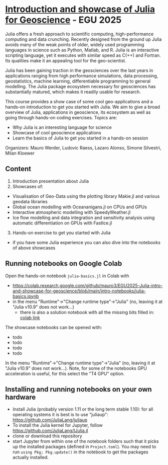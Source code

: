 # [Introduction and showcase of Julia for Geoscience](https://meetingorganizer.copernicus.org/EGU25/session/53623) - EGU 2025

Julia offers a fresh approach to scientific computing, high-performance computing and data crunching. Recently designed from the ground up Julia avoids many of the weak points of older, widely used programming languages in science such as Python, Matlab, and R. Julia is an interactive scripting language, yet it executes with similar speed as C(++) and Fortran. Its qualities make it an appealing tool for the geo-scientist.

Julia has been gaining traction in the geosciences over the last years in applications ranging from high performance simulations, data processing, geostatistics, machine learning, differentiable programming to general modelling. The Julia package ecosystem necessary for geosciences has substantially matured, which makes it readily usable for research.

This course provides a show case of some cool geo-applications and a hands-on introduction to get you started with Julia. We aim to give a broad overview of Julia, applications in geoscience, its ecosystem as well as going through hands-on coding exercises. Topics are:
- Why Julia is an interesting language for science
- Showcase of cool geoscience applications
- Learn the basics of Julia to get you started in a hands-on session

Organizers: Mauro Werder, Ludovic Raess, Lazaro Alonso, Simone Silvestri, Milan Kloewer

## Content

1) Introduction presentation about Julia
2) Showcases of:
  - Visualisation of Geo-Data using the plotting library Makie.jl and various geodata libraries
  - Global ocean modelling with Oceananigans.jl on CPUs and GPUs
  - Interactive atmospheric modelling with SpeedyWeather.jl
  - Ice flow modelling and data integration and sensitivity analysis using automatic differentiation on GPUs with FastIce.jl
3) Hands-on exercise to get you started with Julia
  - if you have some Julia experience you can also dive into the notebooks of above showcases

## Running notebooks on Google Colab
Open the hands-on notebook `julia-basics.jl` in Colab with
- https://colab.research.google.com/github/mauro3/EGU2025-Julia-intro-and-showcase-for-geoscience/blob/main/intro-notebooks/julia-basics.ipynb
- in the menu "Runtime"->"Change runtime type"->"Julia" (no, leaving it at "Julia v10.9" does not work...)
  - there is also a solution notebook with all the missing bits filled in: [colab link](https://colab.research.google.com/github/mauro3/EGU2025-Julia-intro-and-showcase-for-geoscience/blob/main/intro-notebooks/solution/julia-basics.ipynb)

The showcase notebooks can be opened with:
- todo
- todo
- todo
- todo

In the menu "Runtime"->"Change runtime type"->"Julia" (no, leaving it at "Julia v10.9" does not work...). Note, for some of the notebooks GPU acceleration is useful, for this select the "T4 GPU" option.

## Installing and running notebooks on your own hardware

- Install Julia (probably version 1.11 or the long term stable 1.10): for all operating systems it is best is to use "juliaup": https://github.com/JuliaLang/juliaup
- To install the Julia kernel for Jupyter, follow https://github.com/JuliaLang/IJulia.jl
- clone or download this repository
- start Jupyter from within one of the notebook folders such that it picks up the installed packages (defined in `Project.toml`). You may need to run `using Pkg; Pkg.update()` in the notebook to get the packages actually installed.
